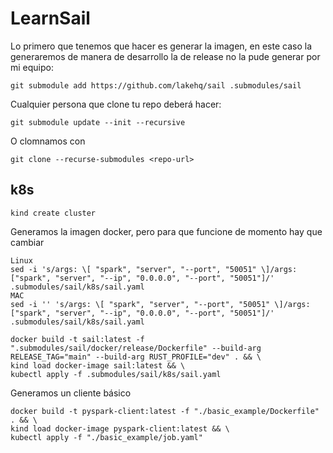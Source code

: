 # LearnSail

Lo primero que tenemos que hacer es generar la imagen, en este caso la generaremos de manera de desarrollo la de release no la pude generar por mi equipo:

```
git submodule add https://github.com/lakehq/sail .submodules/sail
```

Cualquier persona que clone tu repo deberá hacer:

```
git submodule update --init --recursive
```

O clomnamos con

```
git clone --recurse-submodules <repo-url>
```

## k8s

```
kind create cluster
```

Generamos la imagen docker, pero para que funcione de momento hay que cambiar

```
Linux
sed -i 's/args: \[ "spark", "server", "--port", "50051" \]/args: ["spark", "server", "--ip", "0.0.0.0", "--port", "50051"]/' .submodules/sail/k8s/sail.yaml
MAC
sed -i '' 's/args: \[ "spark", "server", "--port", "50051" \]/args: ["spark", "server", "--ip", "0.0.0.0", "--port", "50051"]/' .submodules/sail/k8s/sail.yaml
```

```
docker build -t sail:latest -f ".submodules/sail/docker/release/Dockerfile" --build-arg RELEASE_TAG="main" --build-arg RUST_PROFILE="dev" . && \
kind load docker-image sail:latest && \
kubectl apply -f .submodules/sail/k8s/sail.yaml
```

Generamos un cliente básico

```
docker build -t pyspark-client:latest -f "./basic_example/Dockerfile" . && \
kind load docker-image pyspark-client:latest && \
kubectl apply -f "./basic_example/job.yaml"
```
